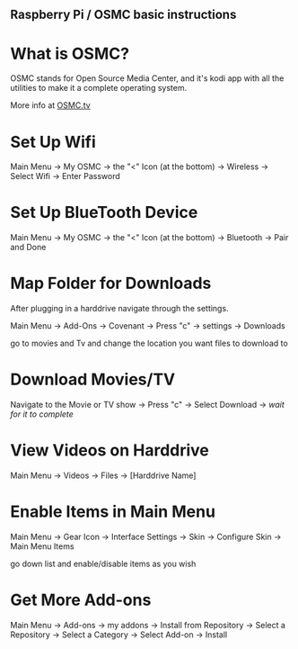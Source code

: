 Raspberry Pi / OSMC basic instructions
------------------------

# What is OSMC?

OSMC stands for Open Source Media Center, and it's kodi app with all the utilities to make it a complete operating system.

More info at [OSMC.tv](https://osmc.tv)


# Set Up Wifi

Main Menu -> My OSMC -> the "<" Icon (at the bottom) -> Wireless -> Select Wifi -> Enter Password

# Set Up BlueTooth Device

Main Menu -> My OSMC -> the "<" Icon (at the bottom) -> Bluetooth -> Pair and Done

# Map Folder for Downloads

After plugging in a harddrive navigate through the settings.

Main Menu -> Add-Ons -> Covenant -> Press "c" -> settings -> Downloads

go to movies and Tv and change the location you want files to download to


# Download Movies/TV

Navigate to the Movie or TV show -> Press "c" -> Select Download -> *wait for it to complete*

# View Videos on Harddrive

Main Menu -> Videos -> Files -> [Harddrive Name]

# Enable Items in Main Menu

Main Menu -> Gear Icon -> Interface Settings -> Skin -> Configure Skin -> Main Menu Items

go down list and enable/disable items as you wish

# Get More Add-ons

Main Menu -> Add-ons -> my addons -> Install from Repository -> Select a Repository -> Select a Category -> Select Add-on -> Install

<!--

http://archive.org/download/repository.xvbox

http://aeom.cf/repo/

http://kdil.co/repo/

-->



